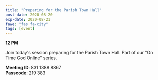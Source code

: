 ```yaml
---
title: "Preparing for the Parish Town Hall"
post-date: 2020-08-20
exp-date: 2020-08-21
fawe: "fas fa-city"
tags: [event]
---
```

**12 PM**

Join today's session preparing for the Parish Town Hall. Part of our "On Time God Online" series.

<p class="text-danger"><b>Meeting ID</b>: 831 1388 8867
<br>
<b>Passcode</b>: 219 383
</p>